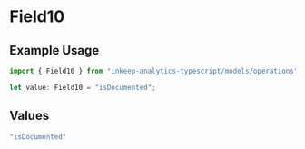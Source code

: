 # Field10

## Example Usage

```typescript
import { Field10 } from "inkeep-analytics-typescript/models/operations";

let value: Field10 = "isDocumented";
```

## Values

```typescript
"isDocumented"
```